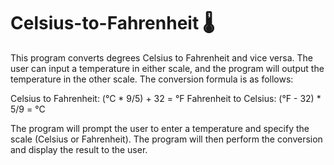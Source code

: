 # Celsius-to-Fahrenheit 🌡️

This program converts degrees Celsius to Fahrenheit and vice versa. The user can input a temperature in either scale, and the program will output the temperature in the other scale. The conversion formula is as follows:

Celsius to Fahrenheit: (°C * 9/5) + 32 = °F
Fahrenheit to Celsius: (°F - 32) * 5/9 = °C

The program will prompt the user to enter a temperature and specify the scale (Celsius or Fahrenheit). The program will then perform the conversion and display the result to the user.
